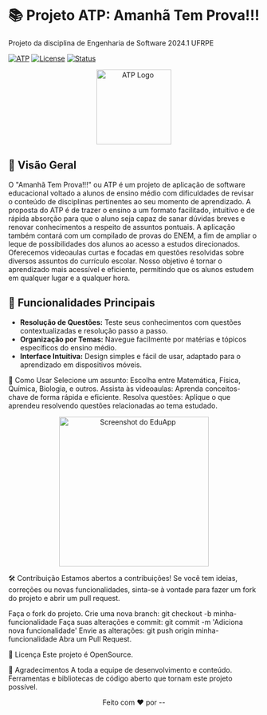 # 📚 Projeto ATP: Amanhã Tem Prova!!!
Projeto da disciplina de Engenharia de Software 2024.1 UFRPE

[![ATP](https://img.shields.io/badge/EduApp-Educational-blue)]()
[![License](https://img.shields.io/badge/license-OpenSource-green)](LICENSE)
[![Status](https://img.shields.io/badge/status-Em%20Desenvolvimento-yellow)]()

<p align="center">
  <img src="https://via.placeholder.com/150" alt="ATP Logo" width="150"/>
</p>

## 🌟 Visão Geral

O "Amanhã Tem Prova!!!" ou ATP é um projeto de aplicação de software educacional voltado a alunos de ensino médio com dificuldades de revisar o conteúdo de disciplinas pertinentes ao seu momento de aprendizado. A proposta do ATP é de trazer o ensino a um formato facilitado, intuitívo e de rápida absorção para que o aluno seja capaz de sanar dúvidas breves e renovar conhecimentos a respeito de assuntos pontuais. A aplicação também contará com um compilado de provas do ENEM, a fim de ampliar o leque de possibilidades dos alunos ao acesso a estudos direcionados. Oferecemos videoaulas curtas e focadas em questões resolvidas sobre diversos assuntos do currículo escolar. Nosso objetivo é tornar o aprendizado mais acessível e eficiente, permitindo que os alunos estudem em qualquer lugar e a qualquer hora.

## 🎯 Funcionalidades Principais

- **Resolução de Questões:** Teste seus conhecimentos com questões contextualizadas e resolução passo a passo.
- **Organização por Temas:** Navegue facilmente por matérias e tópicos específicos do ensino médio.
- **Interface Intuitiva:** Design simples e fácil de usar, adaptado para o aprendizado em dispositivos móveis.

📱 Como Usar
Selecione um assunto: Escolha entre Matemática, Física, Química, Biologia, e outros.
Assista às videoaulas: Aprenda conceitos-chave de forma rápida e eficiente.
Resolva questões: Aplique o que aprendeu resolvendo questões relacionadas ao tema estudado.
<p align="center">
  <img src="https://via.placeholder.com/300x600" alt="Screenshot do EduApp" width="300"/>
</p>
🛠️ Contribuição
Estamos abertos a contribuições! Se você tem ideias, correções ou novas funcionalidades, sinta-se à vontade para fazer um fork do projeto e abrir um pull request.

Faça o fork do projeto.
Crie uma nova branch: git checkout -b minha-funcionalidade
Faça suas alterações e commit: git commit -m 'Adiciona nova funcionalidade'
Envie as alterações: git push origin minha-funcionalidade
Abra um Pull Request.


📄 Licença
Este projeto é OpenSource.

🙌 Agradecimentos
A toda a equipe de desenvolvimento e conteúdo.
Ferramentas e bibliotecas de código aberto que tornam este projeto possível.
<p align="center">
  <!["time"](https://drive.google.com/file/d/1F9yFoUwmQ-zz1F6yOA1DbrNaznv35chJ/view?usp=drive_link)>
</p>
<p align="center">
  Feito com ❤️ por --
</p>
